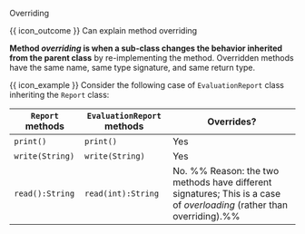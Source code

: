 <span id="title">Overriding</span>

<span id="prereqs"><panel src="../what/unit-inElsewhere-asFlat.md" boilerplate header="%%{{ icon_prereq }} OOP → Inheritance → What%%" popup-url="{{ baseUrl }}/oop/inheritance/what" /></span>

<span id="outcomes">{{ icon_outcome }} Can explain method overriding</span>

<div id="body">

**Method _overriding_ is when a sub-class changes the behavior inherited from the parent class** by re-implementing the method. Overridden methods have the same name, same type signature, and same return type.

<tip-box>

{{ icon_example }} Consider the following case of `EvaluationReport` class inheriting the `Report` class:

`Report` methods | `EvaluationReport` methods | Overrides?
-----------------|----------------------------|-----------
`print()`        |`print()`                   | Yes
`write(String)`  |`write(String)`             | Yes
`read():String`  |`read(int):String`          | No. %%&nbsp;Reason: the two methods have different signatures; This is a case of <trigger trigger="click" for="modal:overriding-overloading"> _overloading_ </trigger> (rather than overriding).%%

<modal title="**Overloading**" id="modal:overriding-overloading">
  <include src="../overloading/unit-inElsewhere-asFlat.md" boilerplate/>
</modal>

</tip-box>


</div>

<div id="extras">
  <include src="exercises.fr" />
</div>